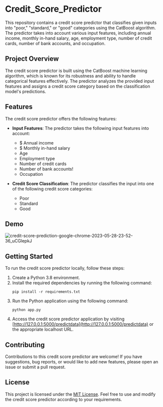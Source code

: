 # Credit_Score_Predictor

This repository contains a credit score predictor that classifies given inputs into "poor," "standard," or "good" categories using the CatBoost algorithm. The predictor takes into account various input features, including annual income, monthly in-hand salary, age, employment type, number of credit cards, number of bank accounts, and occupation.

## Project Overview

The credit score predictor is built using the CatBoost machine learning algorithm, which is known for its robustness and ability to handle categorical features effectively. The predictor analyzes the provided input features and assigns a credit score category based on the classification model's predictions.

## Features

The credit score predictor offers the following features:

- **Input Features**: The predictor takes the following input features into account:
  - $ Annual income  
  - $ Monthly in-hand salary
  - Age
  - Employment type
  - Number of credit cards
  - Number of bank accounts!
  - Occupation

- **Credit Score Classification**: The predictor classifies the input into one of the following credit score categories:
  - Poor
  - Standard
  - Good

## Demo

![credit-score-prediction-google-chrome-2023-05-28-23-52-36_uCGlepkJ](https://github.com/pnavin9/Credit-Score-Predictor/assets/106406724/3d7bcef2-2275-41e6-91fe-0d218b48da91)



## Getting Started

To run the credit score predictor locally, follow these steps:

1. Create a Python 3.8 environment.
2. Install the required dependencies by running the following command:
   ```shell
   pip install -r requirements.txt
   ```
3. Run the Python application using the following command:
   ```shell
   python app.py
   ```
4. Access the credit score predictor application by visiting [http://127.0.0.1:5000/predictdata](http://127.0.0.1:5000/predictdata) or the appropriate localhost URL.

## Contributing

Contributions to this credit score predictor are welcome! If you have suggestions, bug reports, or would like to add new features, please open an issue or submit a pull request.

## License

This project is licensed under the [MIT License](LICENSE). Feel free to use and modify the credit score predictor according to your requirements.


